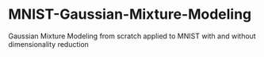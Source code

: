 # MNIST-Gaussian-Mixture-Modeling
Gaussian Mixture Modeling from scratch applied to MNIST with and without dimensionality reduction
